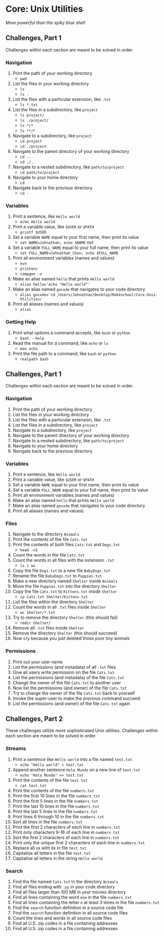 # Core: Unix Utilities

_More powerful than the spiky blue shell_

## Challenges, Part 1

Challenges within each section are meant to be solved in order.

### Navigation

1.  Print the path of your working directory
    - `pwd`
1.  List the files in your working directory
    - `ls`
    - `ls .`
1.  List the files with a particular extension, like `.txt` 
    - `ls *.txt`
1.  List the files in a subdirectory, like `project`
    - `ls project/`
    - `ls ./project/`
    - `ls */*`
    - `ls **/*`
1.  Navigate to a subdirectory, like `project`
    - `cd project`
    - `cd ./project`
1.  Navigate to the parent directory of your working directory
    - `cd ..`
    - `cd ./..`
1.  Navigate to a nested subdirectory, like `path/to/project`
    - `cd path/to/project`
1.  Navigate to your home directory
    - `cd`
1.  Navigate back to the previous directory
    - `cd -`
### Variables

1.  Print a sentence, like `Hello world`
    - `echo Hello world`
1.  Print a variable value, like `$USER` or `$PATH`
    - `printf $USER`
1.  Set a variable `NAME` equal to your first name, then print its value
    - `set NAME=Johnathan; echo $NAME` not
1.  Set a variable `FULL_NAME` equal to your full name, then print its value
    -  `set FULL_NAME=Johnathan_Chen; echo $FULL_NAME`
1.  Print all environment variables (names and values)
    -  `evn`
    - `printenv`
    - `compgen -v`
1.  Make an alias named `hello` that prints `Hello world`
    - `alias hello='echo "Hello world"'`
1.  Make an alias named `gocode` that navigates to your code directory
    - `alias gocode='cd /Users/Johnathan/Desktop/Makeschool/Core-Unix-Utilities/`
1.  Print all aliases (names and values)
    - `alias`
### Getting Help

1.  Print what options a command accepts, like `bash` or `python`
    - `bash --help`
1.  Read the manual for a command, like `echo` or `ls`
    - `man echo`
1.  Print the file path to a command, like `bash` or `python`
    - `realpath bash`

## Challenges, Part 1

Challenges within each section are meant to be solved in order.

### Navigation

1.  Print the path of your working directory
1.  List the files in your working directory
1.  List the files with a particular extension, like `.txt`
1.  List the files in a subdirectory, like `project`
1.  Navigate to a subdirectory, like `project`
1.  Navigate to the parent directory of your working directory
1.  Navigate to a nested subdirectory, like `path/to/project`
1.  Navigate to your home directory
1.  Navigate back to the previous directory

### Variables

1.  Print a sentence, like `Hello world`
1.  Print a variable value, like `$USER` or `$PATH`
1.  Set a variable `NAME` equal to your first name, then print its value
1.  Set a variable `FULL_NAME` equal to your full name, then print its value
1.  Print all environment variables (names and values)
1.  Make an alias named `hello` that prints `Hello world`
1.  Make an alias named `gocode` that navigates to your code directory
1.  Print all aliases (names and values)

### Files

1.  Navigate to the directory `Animals`
1.  Print the contents of the file `Cats.txt`
1.  Print the contents of both files `Cats.txt` and `Dogs.txt`
    - `head -n2`
1.  Count the words in the file `Cats.txt`
1.  Count the words in all files with the extension `.txt`
    - `ls | wc`
1.  Copy the file `Dogs.txt` to a new file `BabyDogs.txt`
1.  Rename the file `BabyDogs.txt` to `Puppies.txt`
1.  Make a new directory named `Shelter` inside `Animals`
1.  Move the file `Puppies.txt` into the directory `Shelter`
1.  Copy the file `Cats.txt` to `Kittens.txt` inside `Shelter`
    - `cp Cats.txt Shelter/Kittens.txt`
1.  List the files within the directory `Shelter`
1.  Count the words in all `.txt` files inside `Shelter`
    - `wc Shelter/*.txt`
1.  Try to remove the directory `Shelter` (this should fail)
    - `rmdir Shelter/`
1.  Remove all `.txt` files inside `Shelter`
1.  Remove the directory `Shelter` (this should succeed)
1.  Now cry because you just deleted those poor tiny animals

### Permissions

1.  Print out your user name
1.  List the permissions (and metadata) of all `.txt` files
1.  Give all users write permission on the file `Cats.txt`
1.  List the permissions (and metadata) of the file `Cats.txt`
1.  Change the owner of the file `Cats.txt` to another user
1.  Now list the permissions (and owner) of the file `Cats.txt`
1.  Try to change the owner of the file `Cats.txt` back to yourself
1.  Invoke the super-user to make the previous command succeed
1.  List the permissions (and owner) of the file `Cats.txt` again


## Challenges, Part 2

These challenges utilize more sophisticated Unix utilities.
Challenges within each section are meant to be solved in order.

### Streams

1.  Print a sentence like `Hello world` into a file named `test.txt`
    - `echo "Hello world" > test.txt`
1.  Append another sentence `Hola Mundo` on a new line of `test.txt`
    - `echo "Hola Mundo" >> test.txt` 
1.  Print the contents of the file `test.txt`
    - `cat test.txt`
1.  Print the contents of the file `numbers.txt`
1.  Print the first 10 lines in the file `numbers.txt`
1.  Print the first 5 lines in the file `numbers.txt`
1.  Print the last 10 lines in the file `numbers.txt`
1.  Print the last 5 lines in the file `numbers.txt`
1.  Print lines 6 through 10 in the file `numbers.txt`
1.  Sort all lines in the file `numbers.txt`
1.  Print the first 2 characters of each line in `numbers.txt`
1.  Print only characters 9-16 of each line in `numbers.txt`
1.  Sort the first 2 characters of each line in `numbers.txt`
1.  Print only the unique first 2 characters of each line in `numbers.txt`
1.  Replace all `o`s with `0`s in file `test.txt`
1.  Capitalize all letters in the file `test.txt`
1.  Capitalize all letters in the string `Hello world`

### Search

1.  Find the file named `Cats.txt` in the directory `Animals`
1.  Find all files ending with `.py` in your code directory
1.  Find all files larger than 100 MB in your movies directory
1.  Find all lines containing the word `one` in the file `numbers.txt`
1.  Find all lines containing the letter `e` at least 3 times in the file `numbers.txt`
1.  Find the `search` function definition in a source code file
1.  Find the `search` function definition in all source code files
1.  Count the lines and words in all source code files
1.  Find all U.S. zip codes in a file containing addresses
1.  Find all U.S. zip codes in a file containing addresses
